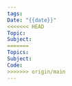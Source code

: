 ```yaml
---
tags: 
Date: "{{date}}"
<<<<<<< HEAD
Topic: 
Subject:
=======
Topics: 
Subject: 
Code:
>>>>>>> origin/main
---
```

